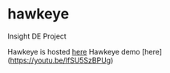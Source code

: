 # hawkeye
Insight DE Project


Hawkeye is hosted [here](http://ec2-52-8-91-13.us-west-1.compute.amazonaws.com/)
Hawkeye demo [here] (https://youtu.be/lfSU5SzBPUg)


